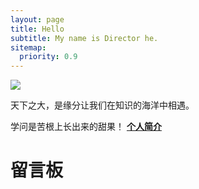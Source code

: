 ```yaml
---
layout: page
title: Hello
subtitle: My name is Director he.
sitemap:
  priority: 0.9
---
```


<img src="{{ '/assets/img/pudhina.jpg' | prepend: site.baseurl }}" id="about-img">

<div id="describe-text">
	<p>天下之大，是缘分让我们在知识的海洋中相遇。</p>
	<p>学问是苦根上长出来的甜果！ <strong> <a href="https://github.com/knhash/Pudhina"> 个人简介</a> </strong></p>
</div>

<h1>留言板</h1>